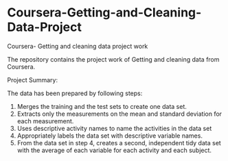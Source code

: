 # Coursera-Getting-and-Cleaning-Data-Project
Coursera- Getting and cleaning data project work

The repository contains the project work of Getting and cleaning data from Coursera.

Project Summary:

The data has been prepared by following steps:
1. Merges the training and the test sets to create one data set.
2. Extracts only the measurements on the mean and standard deviation for each measurement. 
3. Uses descriptive activity names to name the activities in the data set
4. Appropriately labels the data set with descriptive variable names. 
5. From the data set in step 4, creates a second, independent tidy data set with the average of each variable for each activity and each subject.


